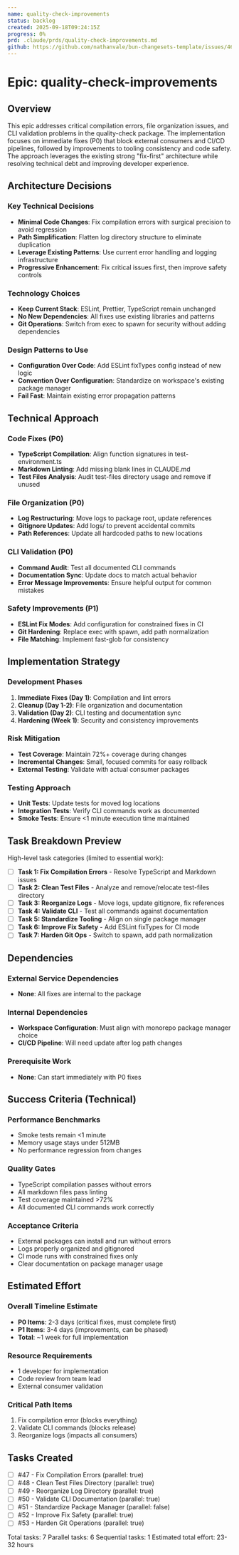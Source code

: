 ```yaml
---
name: quality-check-improvements
status: backlog
created: 2025-09-18T09:24:15Z
progress: 0%
prd: .claude/prds/quality-check-improvements.md
github: https://github.com/nathanvale/bun-changesets-template/issues/46
---
```


# Epic: quality-check-improvements

## Overview

This epic addresses critical compilation errors, file organization issues, and
CLI validation problems in the quality-check package. The implementation focuses
on immediate fixes (P0) that block external consumers and CI/CD pipelines,
followed by improvements to tooling consistency and code safety. The approach
leverages the existing strong "fix-first" architecture while resolving technical
debt and improving developer experience.

## Architecture Decisions

### Key Technical Decisions

- **Minimal Code Changes**: Fix compilation errors with surgical precision to
  avoid regression
- **Path Simplification**: Flatten log directory structure to eliminate
  duplication
- **Leverage Existing Patterns**: Use current error handling and logging
  infrastructure
- **Progressive Enhancement**: Fix critical issues first, then improve safety
  controls

### Technology Choices

- **Keep Current Stack**: ESLint, Prettier, TypeScript remain unchanged
- **No New Dependencies**: All fixes use existing libraries and patterns
- **Git Operations**: Switch from exec to spawn for security without adding
  dependencies

### Design Patterns to Use

- **Configuration Over Code**: Add ESLint fixTypes config instead of new logic
- **Convention Over Configuration**: Standardize on workspace's existing package
  manager
- **Fail Fast**: Maintain existing error propagation patterns

## Technical Approach

### Code Fixes (P0)

- **TypeScript Compilation**: Align function signatures in test-environment.ts
- **Markdown Linting**: Add missing blank lines in CLAUDE.md
- **Test Files Analysis**: Audit test-files directory usage and remove if unused

### File Organization (P0)

- **Log Restructuring**: Move logs to package root, update references
- **Gitignore Updates**: Add logs/ to prevent accidental commits
- **Path References**: Update all hardcoded paths to new locations

### CLI Validation (P0)

- **Command Audit**: Test all documented CLI commands
- **Documentation Sync**: Update docs to match actual behavior
- **Error Message Improvements**: Ensure helpful output for common mistakes

### Safety Improvements (P1)

- **ESLint Fix Modes**: Add configuration for constrained fixes in CI
- **Git Hardening**: Replace exec with spawn, add path normalization
- **File Matching**: Implement fast-glob for consistency

## Implementation Strategy

### Development Phases

1. **Immediate Fixes (Day 1)**: Compilation and lint errors
2. **Cleanup (Day 1-2)**: File organization and documentation
3. **Validation (Day 2)**: CLI testing and documentation sync
4. **Hardening (Week 1)**: Security and consistency improvements

### Risk Mitigation

- **Test Coverage**: Maintain 72%+ coverage during changes
- **Incremental Changes**: Small, focused commits for easy rollback
- **External Testing**: Validate with actual consumer packages

### Testing Approach

- **Unit Tests**: Update tests for moved log locations
- **Integration Tests**: Verify CLI commands work as documented
- **Smoke Tests**: Ensure <1 minute execution time maintained

## Task Breakdown Preview

High-level task categories (limited to essential work):

- [ ] **Task 1: Fix Compilation Errors** - Resolve TypeScript and Markdown
      issues
- [ ] **Task 2: Clean Test Files** - Analyze and remove/relocate test-files
      directory
- [ ] **Task 3: Reorganize Logs** - Move logs, update gitignore, fix references
- [ ] **Task 4: Validate CLI** - Test all commands against documentation
- [ ] **Task 5: Standardize Tooling** - Align on single package manager
- [ ] **Task 6: Improve Fix Safety** - Add ESLint fixTypes for CI mode
- [ ] **Task 7: Harden Git Ops** - Switch to spawn, add path normalization

## Dependencies

### External Service Dependencies

- **None**: All fixes are internal to the package

### Internal Dependencies

- **Workspace Configuration**: Must align with monorepo package manager choice
- **CI/CD Pipeline**: Will need update after log path changes

### Prerequisite Work

- **None**: Can start immediately with P0 fixes

## Success Criteria (Technical)

### Performance Benchmarks

- Smoke tests remain <1 minute
- Memory usage stays under 512MB
- No performance regression from changes

### Quality Gates

- TypeScript compilation passes without errors
- All markdown files pass linting
- Test coverage maintained >72%
- All documented CLI commands work correctly

### Acceptance Criteria

- External packages can install and run without errors
- Logs properly organized and gitignored
- CI mode runs with constrained fixes only
- Clear documentation on package manager usage

## Estimated Effort

### Overall Timeline Estimate

- **P0 Items**: 2-3 days (critical fixes, must complete first)
- **P1 Items**: 3-4 days (improvements, can be phased)
- **Total**: ~1 week for full implementation

### Resource Requirements

- 1 developer for implementation
- Code review from team lead
- External consumer validation

### Critical Path Items

1. Fix compilation error (blocks everything)
2. Validate CLI commands (blocks release)
3. Reorganize logs (impacts all consumers)

## Tasks Created

- [ ] #47 - Fix Compilation Errors (parallel: true)
- [ ] #48 - Clean Test Files Directory (parallel: true)
- [ ] #49 - Reorganize Log Directory (parallel: true)
- [ ] #50 - Validate CLI Documentation (parallel: true)
- [ ] #51 - Standardize Package Manager (parallel: false)
- [ ] #52 - Improve Fix Safety (parallel: true)
- [ ] #53 - Harden Git Operations (parallel: true)

Total tasks: 7
Parallel tasks: 6
Sequential tasks: 1
Estimated total effort: 23-32 hours
